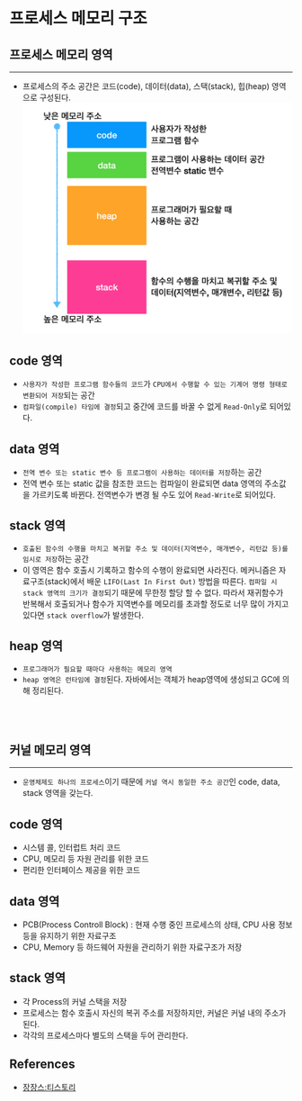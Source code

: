 # 프로세스 메모리 구조

## 프로세스 메모리 영역
---
* 프로세스의 주소 공간은 코드(code), 데이터(data), 스택(stack), 힙(heap) 영역으로 구성된다.
![메모리 구조](../img/메모리구조.png)

## code 영역
* `사용자가 작성한 프로그램 함수들의 코드`가 `CPU에서 수행할 수 있는 기계어 명령 형태로 변환되어 저장`되는 공간
* `컴파일(compile) 타임에 결정`되고 중간에 코드를 바꿀 수 없게 `Read-Only`로 되어있다.

## data 영역
* `전역 변수 또는 static 변수 등 프로그램이 사용하는 데이터를 저장`하는 공간
* 전역 변수 또는 static 값을 참조한 코드는 컴파일이 완료되면 data 영역의 주소값을 가르키도록 바뀐다. 전역변수가 변경 될 수도 있어 `Read-Write`로 되어있다.
 
## stack 영역
* `호출된 함수의 수행을 마치고 복귀할 주소 및 데이터(지역변수, 매개변수, 리턴값 등)를 임시로 저장`하는 공간
* 이 영역은 함수 호출시 기록하고 함수의 수행이 완료되면 사라진다. 메커니즘은 자료구조(stack)에서 배운 `LIFO(Last In First Out)` 방법을 따른다. `컴파일 시 stack 영역의 크기가 결정`되기 때문에 무한정 할당 할 수 없다. 따라서 재귀함수가 반복해서 호출되거나 함수가 지역변수를 메모리를 초과할 정도로 너무 많이 가지고 있다면 `stack overflow`가 발생한다.
 
## heap 영역
* `프로그래머가 필요할 때마다 사용하는 메모리 영역`
* `heap 영역은 런타임에 결정`된다. 자바에서는 객체가 heap영역에 생성되고 GC에 의해 정리된다.
 <br/><br/><br/>
 
  
## 커널 메모리 영역
---
* `운영체제도 하나의 프로세스`이기 때문에 `커널 역시 동일한 주소 공간`인 code, data, stack 영역을 갖는다.
 
## code 영역
* 시스템 콜, 인터럽트 처리 코드
* CPU, 메모리 등 자원 관리를 위한 코드
* 편리한 인터페이스 제공을 위한 코드
 
## data 영역

* PCB(Process Controll Block) : 현재 수행 중인 프로세스의 상태, CPU 사용 정보 등을 유지하기 위한 자료구조
* CPU, Memory 등 하드웨어 자원을 관리하기 위한 자료구조가 저장
 
## stack 영역

* 각 Process의 커널 스택을 저장
* 프로세스는 함수 호출시 자신의 복귀 주소를 저장하지만, 커널은 커널 내의 주소가 된다.
* 각각의 프로세스마다 별도의 스택을 두어 관리한다.


## References
* [장장스:티스토리](https://zangzangs.tistory.com/107)